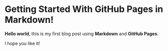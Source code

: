 # Getting Started With GitHub Pages in Markdown!

**Hello world**, this is my first blog post using **Markdown** and **GitHub Pages**.

I hope you like it!